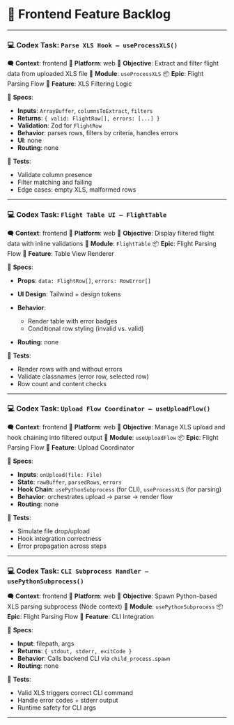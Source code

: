 # 🧩 Frontend Feature Backlog
-------------------------------

### 💻 Codex Task: `Parse XLS Hook – useProcessXLS()`

🗬 **Context**: frontend
📁 **Platform**: web
🎯 **Objective**: Extract and filter flight data from uploaded XLS file
🧱 **Module**: `useProcessXLS`
📦 **Epic**: Flight Parsing Flow
🔧 **Feature**: XLS Filtering Logic

🧲 **Specs**:

* **Inputs**: `ArrayBuffer`, `columnsToExtract`, `filters`
* **Returns**: `{ valid: FlightRow[], errors: [...] }`
* **Validation**: Zod for `FlightRow`
* **Behavior**: parses rows, filters by criteria, handles errors
* **UI**: none
* **Routing**: none

🧪 **Tests**:

* Validate column presence
* Filter matching and failing
* Edge cases: empty XLS, malformed rows

---

### 💻 Codex Task: `Flight Table UI – FlightTable`

🗬 **Context**: frontend
📁 **Platform**: web
🎯 **Objective**: Display filtered flight data with inline validations
🧱 **Module**: `FlightTable`
📦 **Epic**: Flight Parsing Flow
🔧 **Feature**: Table View Renderer

🧲 **Specs**:

* **Props**: `data: FlightRow[]`, `errors: RowError[]`
* **UI Design**: Tailwind + design tokens
* **Behavior**:

  * Render table with error badges
  * Conditional row styling (invalid vs. valid)
* **Routing**: none

🧪 **Tests**:

* Render rows with and without errors
* Validate classnames (error row, selected row)
* Row count and content checks

---

### 💻 Codex Task: `Upload Flow Coordinator – useUploadFlow()`

🗬 **Context**: frontend
📁 **Platform**: web
🎯 **Objective**: Manage XLS upload and hook chaining into filtered output
🧱 **Module**: `useUploadFlow`
📦 **Epic**: Flight Parsing Flow
🔧 **Feature**: Upload Coordinator

🧲 **Specs**:

* **Inputs**: `onUpload(file: File)`
* **State**: `rawBuffer`, `parsedRows`, `errors`
* **Hook Chain**: `usePythonSubprocess` (for CLI), `useProcessXLS` (for parsing)
* **Behavior**: orchestrates upload → parse → render flow
* **Routing**: none

🧪 **Tests**:

* Simulate file drop/upload
* Hook integration correctness
* Error propagation across steps

---

### 💻 Codex Task: `CLI Subprocess Handler – usePythonSubprocess()`

🗬 **Context**: frontend
📁 **Platform**: web
🎯 **Objective**: Spawn Python-based XLS parsing subprocess (Node context)
🧱 **Module**: `usePythonSubprocess`
📦 **Epic**: Flight Parsing Flow
🔧 **Feature**: CLI Integration

🧲 **Specs**:

* **Input**: filepath, args
* **Returns**: `{ stdout, stderr, exitCode }`
* **Behavior**: Calls backend CLI via `child_process.spawn`
* **Routing**: none

🧪 **Tests**:

* Valid XLS triggers correct CLI command
* Handle error codes + stderr output
* Runtime safety for CLI args

---
